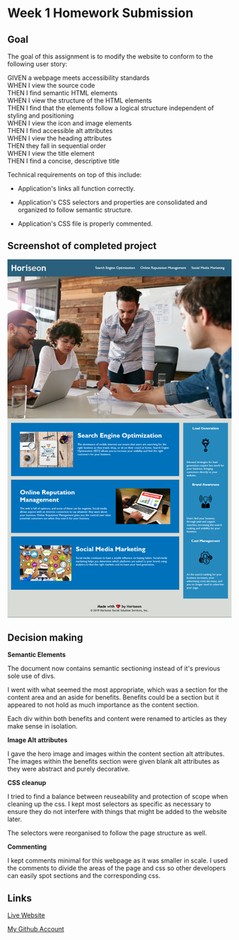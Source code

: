 # Week 1 Homework Submission

## Goal

The goal of this assignment is to modify the website to conform to the following user story:

GIVEN a webpage meets accessibility standards  
WHEN I view the source code  
THEN I find semantic HTML elements  
WHEN I view the structure of the HTML elements  
THEN I find that the elements follow a logical structure independent of styling and positioning  
WHEN I view the icon and image elements  
THEN I find accessible alt attributes  
WHEN I view the heading attributes  
THEN they fall in sequential order  
WHEN I view the title element  
THEN I find a concise, descriptive title

Technical requirements on top of this include: 

* Application's links all function correctly.

* Application's CSS selectors and properties are consolidated and organized to follow semantic structure.

* Application's CSS file is properly commented.

  


## Screenshot of completed project

![image](./Screenshot.png)

## Decision making 

**Semantic Elements**

The document now contains semantic sectioning instead of it's previous sole use of divs.

I went with what seemed the most appropriate, which was a section for the content area and an aside for benefits.
Benefits could be a section but it appeared to not hold as much importance as the content section.

Each div within both benefits and content were renamed to articles as they make sense in isolation.

**Image Alt attributes**

I gave the hero image and images within the content section alt attributes. The images within the benefits section were 
given blank alt attributes as they were abstract and purely decorative.  

**CSS cleanup**

I tried to find a balance between reuseability and protection of scope when cleaning up the css. I kept most selectors as specific as necessary to ensure they do not interfere with things that might be added to the website later.

The selectors were reorganised to follow the page structure as well.

**Commenting**

I kept comments minimal for this webpage as it was smaller in scale. I used the comments to divide the areas of the page and css so other developers can easily spot sections and the corresponding css.

## Links

[Live Website](https://mattyd96.github.io/bootcamp-week1-homework/)  

[My Github Account](https://github.com/mattyd96)